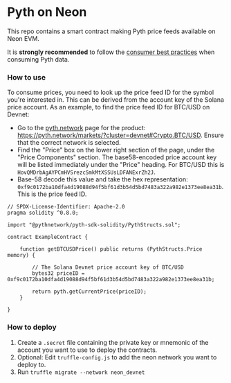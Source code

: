 # Pyth on Neon

This repo contains a smart contract making Pyth price feeds available on Neon EVM.

It is **strongly recommended** to follow the [consumer best practices](https://docs.pyth.network/consumers/best-practices) when consuming Pyth data.

### How to use

To consume prices, you need to look up the price feed ID for the symbol you're interested in. This can be derived from the account key of the Solana price account. As an example, to find the price feed ID for BTC/USD on Devnet:
- Go to the [pyth.network](https://pyth.network/markets) page for the product: https://pyth.network/markets/?cluster=devnet#Crypto.BTC/USD. Ensure that the correct network is selected.
- Find the "Price" box on the lower right section of the page, under the "Price Components" section. The base58-encoded price account key will be listed immediately under the "Price" heading. For BTC/USD this is `HovQMDrbAgAYPCmHVSrezcSmkMtXSSUsLDFANExrZh2J`.
- Base-58 decode this value and take the hex representation: `0xf9c0172ba10dfa4d19088d94f5bf61d3b54d5bd7483a322a982e1373ee8ea31b`. This is the price feed ID.

```solidity
// SPDX-License-Identifier: Apache-2.0
pragma solidity ^0.8.0;

import "@pythnetwork/pyth-sdk-solidity/PythStructs.sol";

contract ExampleContract {

    function getBTCUSDPrice() public returns (PythStructs.Price memory) {

        // The Solana Devnet price account key of BTC/USD
        bytes32 priceID = 0xf9c0172ba10dfa4d19088d94f5bf61d3b54d5bd7483a322a982e1373ee8ea31b;

        return pyth.getCurrentPrice(priceID);
    }
    
}
```


### How to deploy

1. Create a `.secret` file containing the private key or mnemonic of the account you want to use to deploy the
   contracts.
2. Optional: Edit `truffle-config.js` to add the neon network you want to deploy to.
3. Run `truffle migrate --network neon_devnet`
